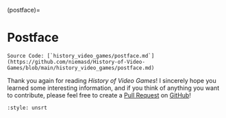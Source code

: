 (postface)=
# Postface

```{note}
Source Code: [`history_video_games/postface.md`](https://github.com/niemasd/History-of-Video-Games/blob/main/history_video_games/postface.md)
```

Thank you again for reading *History of Video Games*!
I sincerely hope you learned some interesting information,
and if you think of anything you want to contribute,
please feel free to create a [Pull Request](https://github.com/niemasd/History-of-Video-Games/pulls)
on [GitHub](https://github.com/niemasd/History-of-Video-Games)!

```{bibliography}
:style: unsrt
```
